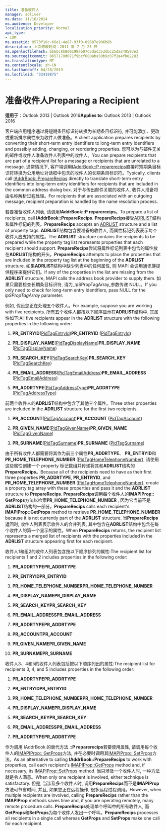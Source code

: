 ```yaml
---
title: 准备收件人
manager: soliver
ms.date: 11/16/2014
ms.audience: Developer
localization_priority: Normal
api_type:
- COM
ms.assetid: 9573f10c-66e1-4e87-93f0-89687e906b8b
description: 上次修改时间：2011 年 7 月 23 日
ms.openlocfilehash: bb6bc8b8d0199ab07d5dad353dbc25da240593e3
ms.sourcegitcommit: 8657170d071f9bcf680aba50b9c07f2a4fb82283
ms.translationtype: MT
ms.contentlocale: zh-CN
ms.lasthandoff: 04/28/2019
ms.locfileid: "33419875"
---
```

# <a name="preparing-a-recipient"></a><span data-ttu-id="30f0c-103">准备收件人</span><span class="sxs-lookup"><span data-stu-id="30f0c-103">Preparing a Recipient</span></span>

  
  
<span data-ttu-id="30f0c-104">**适用于**：Outlook 2013 | Outlook 2016</span><span class="sxs-lookup"><span data-stu-id="30f0c-104">**Applies to**: Outlook 2013 | Outlook 2016</span></span> 
  
<span data-ttu-id="30f0c-105">客户端应用程序通过将短期条目标识符转换为长期条目标识符, 并可能添加、更改或重新排序属性来为收件人做准备。</span><span class="sxs-lookup"><span data-stu-id="30f0c-105">A client application prepares recipients by converting their short-term entry identifiers to long-term entry identifiers and possibly adding, changing, or reordering properties.</span></span> <span data-ttu-id="30f0c-106">您可以为与邮件无关的邮件或收件人准备收件人列表中的收件人。</span><span class="sxs-lookup"><span data-stu-id="30f0c-106">You can prepare recipients that are part of a recipient list for a message or recipients that are unrelated to a message.</span></span> <span data-ttu-id="30f0c-107">通常情况下, 客户端调用[IAddrBook::P reparerecips](iaddrbook-preparerecips.md)直接将短期条目标识符转换为公用地址对话框中包含的收件人的长期条目标识符。</span><span class="sxs-lookup"><span data-stu-id="30f0c-107">Typically, clients call [IAddrBook::PrepareRecips](iaddrbook-preparerecips.md) directly to translate short-term entry identifiers into long-term entry identifiers for recipients that are included in the common address dialog box.</span></span> <span data-ttu-id="30f0c-108">对于与传出邮件关联的收件人, 收件人准备将由名称解析过程处理。</span><span class="sxs-lookup"><span data-stu-id="30f0c-108">For recipients that are associated with an outgoing message, recipient preparation is handled by the name resolution process.</span></span> 
  
<span data-ttu-id="30f0c-109">若要准备收件人列表, 请调用**IAddrBook::P reparerecips**。</span><span class="sxs-lookup"><span data-stu-id="30f0c-109">To prepare a list of recipients, call **IAddrBook::PrepareRecips**.</span></span> <span data-ttu-id="30f0c-110">**PrepareRecips**接受[ADRLIST](adrlist.md)结构和属性标记的列表。</span><span class="sxs-lookup"><span data-stu-id="30f0c-110">**PrepareRecips** accepts an [ADRLIST](adrlist.md) structure and a list of property tags.</span></span> <span data-ttu-id="30f0c-111">**ADRLIST**结构包含要准备的收件人, 而属性标记列表表示每个收件人应支持的属性。</span><span class="sxs-lookup"><span data-stu-id="30f0c-111">The **ADRLIST** structure contains the recipients to be prepared while the property tag list represents properties that each recipient should support.</span></span> <span data-ttu-id="30f0c-112">**PrepareRecips**尝试将属性标记列表中包含的属性放在**ADRLIST**结构的开头。</span><span class="sxs-lookup"><span data-stu-id="30f0c-112">**PrepareRecips** attempts to place the properties that are included in the property tag list at the beginning of the **ADRLIST** structure.</span></span> <span data-ttu-id="30f0c-113">如果**ADRLIST**结构中缺少列表中的任何属性, 则 MAPI 会调用通讯簿提供程序来提供它们。</span><span class="sxs-lookup"><span data-stu-id="30f0c-113">If any of the properties in the list are missing from the **ADRLIST** structure, MAPI calls the address book provider to supply them.</span></span> <span data-ttu-id="30f0c-114">如果只需要检查长期条目标识符, 请为_lpSPropTagArray_参数传递 NULL。</span><span class="sxs-lookup"><span data-stu-id="30f0c-114">If you only need to check for long-term entry identifiers, pass NULL for the  _lpSPropTagArray_ parameter.</span></span> 
  
<span data-ttu-id="30f0c-115">例如, 假设您正在处理五个收件人。</span><span class="sxs-lookup"><span data-stu-id="30f0c-115">For example, suppose you are working with five recipients.</span></span> <span data-ttu-id="30f0c-116">所有五个收件人都按以下顺序显示在**ADRLIST**结构中, 其属性如下:</span><span class="sxs-lookup"><span data-stu-id="30f0c-116">All five recipients appear in the **ADRLIST** structure with the following properties in the following order:</span></span> 
  
1. <span data-ttu-id="30f0c-117">**PR_ENTRYID**([PidTagEntryId](pidtagentryid-canonical-property.md))</span><span class="sxs-lookup"><span data-stu-id="30f0c-117">**PR_ENTRYID** ([PidTagEntryId](pidtagentryid-canonical-property.md))</span></span>
    
2. <span data-ttu-id="30f0c-118">**PR_DISPLAY_NAME**([PidTagDisplayName](pidtagdisplayname-canonical-property.md))</span><span class="sxs-lookup"><span data-stu-id="30f0c-118">**PR_DISPLAY_NAME** ([PidTagDisplayName](pidtagdisplayname-canonical-property.md))</span></span>
    
3. <span data-ttu-id="30f0c-119">**PR_SEARCH_KEY**([PidTagSearchKey](pidtagsearchkey-canonical-property.md))</span><span class="sxs-lookup"><span data-stu-id="30f0c-119">**PR_SEARCH_KEY** ([PidTagSearchKey](pidtagsearchkey-canonical-property.md))</span></span>
    
4. <span data-ttu-id="30f0c-120">**PR_EMAIL_ADDRESS**([PidTagEmailAddress](pidtagemailaddress-canonical-property.md))</span><span class="sxs-lookup"><span data-stu-id="30f0c-120">**PR_EMAIL_ADDRESS** ([PidTagEmailAddress](pidtagemailaddress-canonical-property.md))</span></span>
    
5. <span data-ttu-id="30f0c-121">**PR_ADDRTYPE**([PidTagAddressType](pidtagaddresstype-canonical-property.md))</span><span class="sxs-lookup"><span data-stu-id="30f0c-121">**PR_ADDRTYPE** ([PidTagAddressType](pidtagaddresstype-canonical-property.md))</span></span>
    
<span data-ttu-id="30f0c-122">前两个收件人的**ADRLIST**结构中包含了其他三个属性。</span><span class="sxs-lookup"><span data-stu-id="30f0c-122">Three other properties are included in the **ADRLIST** structure for the first two recipients.</span></span> 
  
1. <span data-ttu-id="30f0c-123">**PR_ACCOUNT**([PidTagAccount](pidtagaccount-canonical-property.md))</span><span class="sxs-lookup"><span data-stu-id="30f0c-123">**PR_ACCOUNT** ([PidTagAccount](pidtagaccount-canonical-property.md))</span></span>
    
2. <span data-ttu-id="30f0c-124">**PR_GIVEN_NAME**([PidTagGivenName](pidtaggivenname-canonical-property.md))</span><span class="sxs-lookup"><span data-stu-id="30f0c-124">**PR_GIVEN_NAME** ([PidTagGivenName](pidtaggivenname-canonical-property.md))</span></span>
    
3. <span data-ttu-id="30f0c-125">**PR_SURNAME**([PidTagSurname](pidtagsurname-canonical-property.md))</span><span class="sxs-lookup"><span data-stu-id="30f0c-125">**PR_SURNAME** ([PidTagSurname](pidtagsurname-canonical-property.md))</span></span>
    
<span data-ttu-id="30f0c-126">由于所有收件人都需要将其作为前三个属性**PR_ADDRTYPE**、 **PR_ENTRYID**和**PR_HOME_TELEPHONE_NUMBER** ([PidTagHomeTelephoneNumber](pidtaghometelephonenumber-canonical-property.md)), 请使用这些属性创建一个 property 标记数组并传递将其和**ADRLIST**结构的**PrepareRecips**。</span><span class="sxs-lookup"><span data-stu-id="30f0c-126">Because all of the recipients need to have as their first three properties **PR_ADDRTYPE**, **PR_ENTRYID**, and **PR_HOME_TELEPHONE_NUMBER** ([PidTagHomeTelephoneNumber](pidtaghometelephonenumber-canonical-property.md)), create a property tag array with these properties and pass it and the **ADRLIST** structure to **PrepareRecips**.</span></span> <span data-ttu-id="30f0c-127">**PrepareRecips**调用每个收件人的**IMAPIProp:: GetProps**方法以检索**PR_HOME_TELEPHONE_NUMBER** , 因为它当前不是**ADRLIST**结构的一部分。</span><span class="sxs-lookup"><span data-stu-id="30f0c-127">**PrepareRecips** calls each recipient's **IMAPIProp::GetProps** method to retrieve **PR_HOME_TELEPHONE_NUMBER** because it is not currently part of the **ADRLIST** structure.</span></span> <span data-ttu-id="30f0c-128">当**PrepareRecips**返回时, 收件人列表表示收件人的合并列表, 其中包含在**ADRLIST**结构中包含在每个收件人的第一个显示的属性。</span><span class="sxs-lookup"><span data-stu-id="30f0c-128">When **PrepareRecips** returns, the recipient list represents a merged list of recipients with the properties included in the **ADRLIST** structure appearing first for each recipient.</span></span> 
  
<span data-ttu-id="30f0c-129">收件人1和组2的收件人列表包含按以下顺序排列的属性:</span><span class="sxs-lookup"><span data-stu-id="30f0c-129">The recipient list for recipients 1 and 2 includes properties in the following order:</span></span>
  
1. <span data-ttu-id="30f0c-130">**PR_ADDRTYPE**</span><span class="sxs-lookup"><span data-stu-id="30f0c-130">**PR_ADDRTYPE**</span></span>
    
2. <span data-ttu-id="30f0c-131">**PR_ENTRYID**</span><span class="sxs-lookup"><span data-stu-id="30f0c-131">**PR_ENTRYID**</span></span>
    
3. <span data-ttu-id="30f0c-132">**PR_HOME_TELEPHONE_NUMBER**</span><span class="sxs-lookup"><span data-stu-id="30f0c-132">**PR_HOME_TELEPHONE_NUMBER**</span></span>
    
4. <span data-ttu-id="30f0c-133">**PR_DISPLAY_NAME**</span><span class="sxs-lookup"><span data-stu-id="30f0c-133">**PR_DISPLAY_NAME**</span></span>
    
5. <span data-ttu-id="30f0c-134">**PR_SEARCH_KEY**</span><span class="sxs-lookup"><span data-stu-id="30f0c-134">**PR_SEARCH_KEY**</span></span>
    
6. <span data-ttu-id="30f0c-135">**PR_EMAIL_ADDRESS**</span><span class="sxs-lookup"><span data-stu-id="30f0c-135">**PR_EMAIL_ADDRESS**</span></span>
    
7. <span data-ttu-id="30f0c-136">**PR_ADDRTYPE**</span><span class="sxs-lookup"><span data-stu-id="30f0c-136">**PR_ADDRTYPE**</span></span>
    
8. <span data-ttu-id="30f0c-137">**PR_ACCOUNT**</span><span class="sxs-lookup"><span data-stu-id="30f0c-137">**PR_ACCOUNT**</span></span>
    
9. <span data-ttu-id="30f0c-138">**PR_GIVEN_NAME**</span><span class="sxs-lookup"><span data-stu-id="30f0c-138">**PR_GIVEN_NAME**</span></span>
    
10. <span data-ttu-id="30f0c-139">**PR_SURNAME**</span><span class="sxs-lookup"><span data-stu-id="30f0c-139">**PR_SURNAME**</span></span>
    
<span data-ttu-id="30f0c-140">收件人3、4和5的收件人列表包括按以下顺序列出的属性:</span><span class="sxs-lookup"><span data-stu-id="30f0c-140">The recipient list for recipients 3, 4, and 5 includes properties in the following order:</span></span>
  
1. <span data-ttu-id="30f0c-141">**PR_ADDRTYPE**</span><span class="sxs-lookup"><span data-stu-id="30f0c-141">**PR_ADDRTYPE**</span></span>
    
2. <span data-ttu-id="30f0c-142">**PR_ENTRYID**</span><span class="sxs-lookup"><span data-stu-id="30f0c-142">**PR_ENTRYID**</span></span>
    
3. <span data-ttu-id="30f0c-143">**PR_HOME_TELEPHONE_NUMBER**</span><span class="sxs-lookup"><span data-stu-id="30f0c-143">**PR_HOME_TELEPHONE_NUMBER**</span></span>
    
4. <span data-ttu-id="30f0c-144">**PR_DISPLAY_NAME**</span><span class="sxs-lookup"><span data-stu-id="30f0c-144">**PR_DISPLAY_NAME**</span></span>
    
5. <span data-ttu-id="30f0c-145">**PR_SEARCH_KEY**</span><span class="sxs-lookup"><span data-stu-id="30f0c-145">**PR_SEARCH_KEY**</span></span>
    
6. <span data-ttu-id="30f0c-146">**PR_EMAIL_ADDRESS**</span><span class="sxs-lookup"><span data-stu-id="30f0c-146">**PR_EMAIL_ADDRESS**</span></span>
    
7. <span data-ttu-id="30f0c-147">**PR_ADDRTYPE**</span><span class="sxs-lookup"><span data-stu-id="30f0c-147">**PR_ADDRTYPE**</span></span>
    
<span data-ttu-id="30f0c-148">作为调用 IAddrBook 的替代方法 **::P reparerecips**若要使用属性, 请调用每个收件人的[IMAPIProp:: GetProps](imapiprop-getprops.md)方法, 并在必要时调用其[IMAPIProp:: SetProps](imapiprop-setprops.md)方法。</span><span class="sxs-lookup"><span data-stu-id="30f0c-148">As an alternative to calling **IAddrBook::PrepareRecips** to work with properties, call each recipient's [IMAPIProp::GetProps](imapiprop-getprops.md) method and, if necessary, its [IMAPIProp::SetProps](imapiprop-setprops.md) method.</span></span> <span data-ttu-id="30f0c-149">当只涉及一个收件人时, 一种方法就是令人满意。</span><span class="sxs-lookup"><span data-stu-id="30f0c-149">When only one recipient is involved, either technique is satisfactory.</span></span> <span data-ttu-id="30f0c-150">但是, 当涉及多个收件人时, 调用**PrepareRecips**而不是**IMAPIProp**方法可节省时间, 并且, 如果您正在远程操作, 很多远程过程调用。</span><span class="sxs-lookup"><span data-stu-id="30f0c-150">However, when multiple recipients are involved, calling **PrepareRecips** rather than the **IMAPIProp** methods saves time and, if you are operating remotely, many remote procedure calls.</span></span> <span data-ttu-id="30f0c-151">**PrepareRecips**处理单个呼叫中的所有收件人, 而**GetProps**和**SetProps**为每个收件人发出一个呼叫。</span><span class="sxs-lookup"><span data-stu-id="30f0c-151">**PrepareRecips** processes all recipients in a single call whereas **GetProps** and **SetProps** make one call for each recipient.</span></span> 
  

